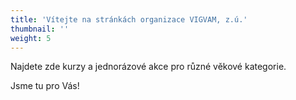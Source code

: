 ```yaml
---
title: 'Vítejte na stránkách organizace VIGVAM, z.ú.'
thumbnail: ''
weight: 5
---
```

Najdete zde kurzy a jednorázové akce pro různé věkové kategorie.

Jsme tu pro Vás!
